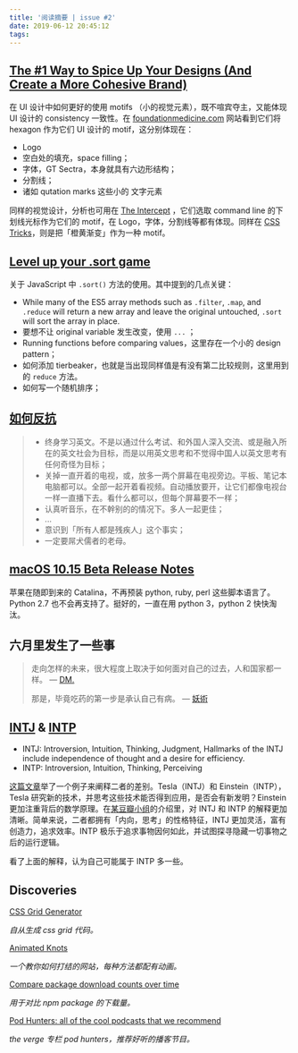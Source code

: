 ```yaml
---
title: '阅读摘要 | issue #2'
date: 2019-06-12 20:45:12
tags:
---
```


## [The #1 Way to Spice Up Your Designs (And Create a More Cohesive Brand)](https://learnui.design/blog/spice-up-designs-create-cohesive-brand.html)

在 UI 设计中如何更好的使用 motifs （小的视觉元素），既不喧宾夺主，又能体现 UI 设计的 consistency 一致性。在 [foundationmedicine.com](http://foundationmedicine.com/) 网站看到它们将 hexagon 作为它们 UI 设计的 motif，这分别体现在：

- Logo
- 空白处的填充，space filling；
- 字体，GT Sectra，本身就具有六边形结构；
- 分割线；
- 诸如 qutation marks 这些小的 文字元素

同样的视觉设计，分析也可用在 [The Intercept](https://theintercept.com/) ，它们选取 command line 的下划线光标作为它们的 motif，在 Logo，字体，分割线等都有体现。同样在 [CSS Tricks](https://css-tricks.com)，则是把「橙黄渐变」作为一种 motif。

## [Level up your .sort game](https://css-tricks.com/level-up-your-sort-game/)

关于 JavaScript 中 `.sort()` 方法的使用。其中提到的几点关键：

- While many of the ES5 array methods such as `.filter`, `.map`, and `.reduce` will return a new array and leave the original untouched, `.sort` will sort the array in place.
- 要想不让 original variable 发生改变，使用 `...` ；
- Running functions before comparing values，这里存在一个小的 design pattern；
- 如何添加 tierbeaker，也就是当出现同样值是有没有第二比较规则，这里用到的 `reduce` 方法。
- 如何写一个随机排序；

<!--more-->

## [如何反抗](https://blog.yitianshijie.net/2019/06/10/how-to-be-radical/)

> - 终身学习英文。不是以通过什么考试、和外国人深入交流、或是融入所在的英文社会为目标，而是以用英文思考和不觉得中国人以英文思考有任何奇怪为目标；
> - 关掉一直开着的电视，或，放多一两个屏幕在电视旁边。平板、笔记本电脑都可以。全部一起开着看视频。自动播放要开，让它们都像电视台一样一直播下去。看什么都可以，但每个屏幕要不一样；
> - 认真听音乐，在不幹别的的情况下。多人一起更佳； 
> - ...
> - 意识到「所有人都是残疾人」这个事实；
> - 一定要屌犬儒者的老母。

## [macOS 10.15 Beta Release Notes](https://developer.apple.com/documentation/macos_release_notes/macos_10_15_beta_release_notes#3318257)

苹果在随即到来的 Catalina，不再预装 python, ruby, perl 这些脚本语言了。Python 2.7 也不会再支持了。挺好的，一直在用 python 3，python 2 快快淘汰。

## 六月里发生了一些事

> 走向怎样的未来，很大程度上取决于如何面对自己的过去，人和国家都一样。 — [DM.](https://twitter.com/hengdm/status/1135737325323866113) 
>
> 那是，毕竟吃药的第一步是承认自己有病。 — [妖術](https://twitter.com/ichimaru0223/status/1135737755487498240)

## [INTJ](https://en.wikipedia.org/wiki/INTJ) & [INTP](https://en.wikipedia.org/wiki/INTP)

- INTJ: Introversion, Intuition, Thinking, Judgment, Hallmarks of the INTJ include independence of thought and a desire for efficiency.
- INTP: Introversion, Intuition, Thinking, Perceiving

[这篇文章](https://personalityhacker.com/intp-vs-intj/)举了一个例子来阐释二者的差别。Tesla（INTJ）和 Einstein（INTP），Tesla 研究新的技术，并思考这些技术能否得到应用，是否会有新发明？Einstein 更加注重背后的数学原理。在[某豆瓣小组](https://www.douban.com/group/INT/?ref=sidebar)的介绍里，对 INTJ 和 INTP 的解释更加清晰。简单来说，二者都拥有「内向，思考」的性格特征，INTJ 更加灵活，富有创造力，追求效率。INTP 极乐于追求事物因何如此，并试图探寻隐藏一切事物之后的运行逻辑。

看了上面的解释，认为自己可能属于 INTP 多一些。

## Discoveries

[CSS Grid Generator](https://cssgrid-generator.netlify.com)

*自从生成 css grid 代码。*

[Animated Knots](https://www.animatedknots.com/complete-knot-list)

*一个教你如何打结的网站，每种方法都配有动画。*

[Compare package download counts over time](https://www.npmtrends.com)

*用于对比 npm package 的下载量。*

[Pod Hunters: all of the cool podcasts that we recommend](https://www.theverge.com/tldr/2018/3/4/17036804/pod-hunters-podcasts-roundup)

*the verge 专栏 pod hunters，推荐好听的播客节目。*

